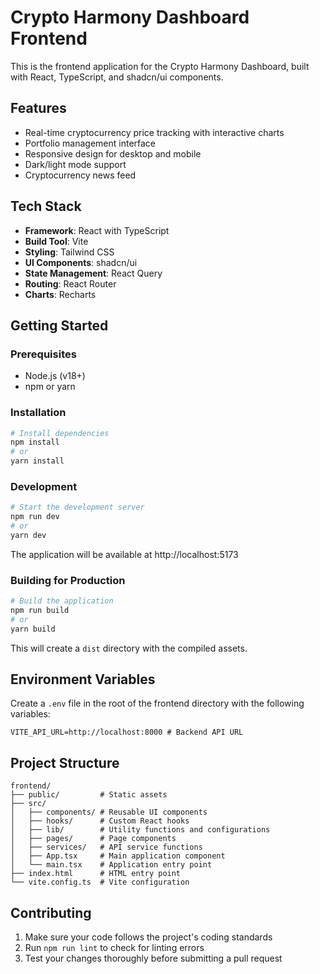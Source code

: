 # Crypto Harmony Dashboard Frontend

This is the frontend application for the Crypto Harmony Dashboard, built with React, TypeScript, and shadcn/ui components.

## Features

- Real-time cryptocurrency price tracking with interactive charts
- Portfolio management interface
- Responsive design for desktop and mobile
- Dark/light mode support
- Cryptocurrency news feed

## Tech Stack

- **Framework**: React with TypeScript
- **Build Tool**: Vite
- **Styling**: Tailwind CSS
- **UI Components**: shadcn/ui
- **State Management**: React Query
- **Routing**: React Router
- **Charts**: Recharts

## Getting Started

### Prerequisites

- Node.js (v18+)
- npm or yarn

### Installation

```bash
# Install dependencies
npm install
# or
yarn install
```

### Development

```bash
# Start the development server
npm run dev
# or
yarn dev
```

The application will be available at http://localhost:5173

### Building for Production

```bash
# Build the application
npm run build
# or
yarn build
```

This will create a `dist` directory with the compiled assets.

## Environment Variables

Create a `.env` file in the root of the frontend directory with the following variables:

```
VITE_API_URL=http://localhost:8000 # Backend API URL
```

## Project Structure

```
frontend/
├── public/         # Static assets
├── src/
│   ├── components/ # Reusable UI components
│   ├── hooks/      # Custom React hooks
│   ├── lib/        # Utility functions and configurations
│   ├── pages/      # Page components
│   ├── services/   # API service functions
│   ├── App.tsx     # Main application component
│   └── main.tsx    # Application entry point
├── index.html      # HTML entry point
└── vite.config.ts  # Vite configuration
```

## Contributing

1. Make sure your code follows the project's coding standards
2. Run `npm run lint` to check for linting errors
3. Test your changes thoroughly before submitting a pull request 